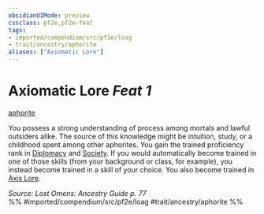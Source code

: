 ```yaml
---
obsidianUIMode: preview
cssclass: pf2e,pf2e-feat
tags:
- imported/compendium/src/pf2e/loag
- trait/ancestry/aphorite
aliases: ["Axiomatic Lore"]
---
```

# Axiomatic Lore  *Feat 1*  
[aphorite](aphorite-loag.md)  


You possess a strong understanding of process among mortals and lawful outsiders alike. The source of this knowledge might be intuition, study, or a childhood spent among other aphorites. You gain the trained proficiency rank in [Diplomacy](../skills.md#Diplomacy) and [Society](../skills.md#Society). If you would automatically become trained in one of those skills (from your background or class, for example), you instead become trained in a skill of your choice. You also become trained in [Axis Lore](../skills.md#Lore).

*Source: Lost Omens: Ancestry Guide p. 77*  
%% #imported/compendium/src/pf2e/loag #trait/ancestry/aphorite %%